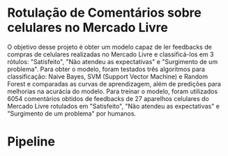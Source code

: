 # Rotulação de Comentários sobre celulares no Mercado Livre
O objetivo desse projeto é obter um modelo capaz de ler feedbacks de compras de celulares realizadas no Mercado Livre e classificá-los em 3 rótulos: "Satisfeito", "Não atendeu as expectativas" e "Surgimento de um problema".
Para obter o modelo, foram testados três algoritmos para classificação: Naive Bayes, SVM (Support Vector Machine) e Random Forest e comparadas as curvas de aprendizagem, além de predições para melhorias na acurácia do modelo.
Para treinar o modelo, foram utilizados 6054 comentários obtidos de feedbacks de 27 aparelhos celulares do Mercado Livre rotulados em "Satisfeito", "Não atendeu as expectativas" e "Surgimento de um problema" por humanos.
# Pipeline
